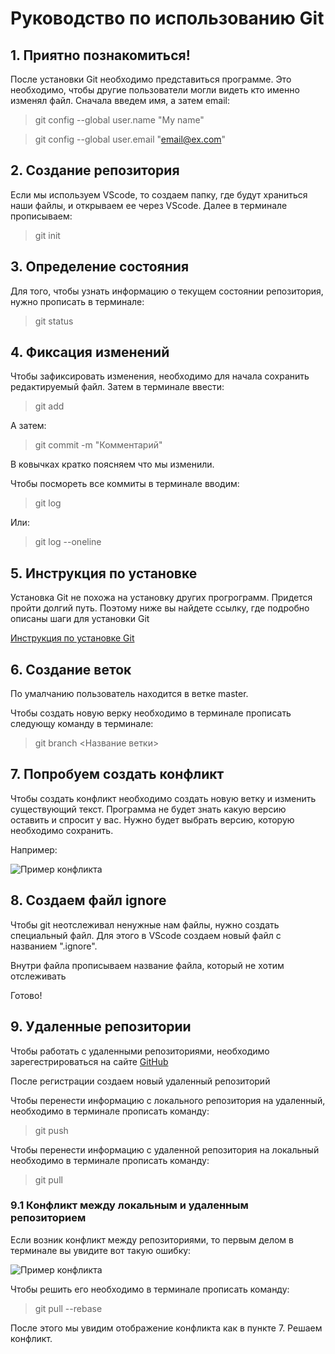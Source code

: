 # Руководство по использованию Git

## 1. Приятно познакомиться!

После установки Git необходимо представиться программе. Это необходимо, чтобы другие пользователи могли видеть кто именно изменял файл. Сначала введем имя, а затем email:

> git config --global user.name "My name"

> git config --global user.email "email@ex.com"

## 2. Создание репозитория

Если мы используем VScode, то создаем папку, где будут храниться наши файлы, и открываем ее через VScode. Далее в терминале прописываем:

> git init

## 3. Определение состояния

Для того, чтобы узнать информацию о текущем состоянии репозитория, нужно прописать в терминале:

> git status

## 4. Фиксация изменений

Чтобы зафиксировать изменения, необходимо для начала сохранить редактируемый файл. Затем в терминале ввести:

> git add

А затем:

> git commit -m "Комментарий"

В ковычках кратко поясняем что мы изменили.

Чтобы посмореть все коммиты в терминале вводим:

> git log

Или:

> git log --oneline

## 5. Инструкция по установке

Установка Git не похожа на установку других прогрограмм. Придется пройти долгий путь. Поэтому ниже вы найдете ссылку, где подробно описаны шаги для установки Git

[Инструкция по установке Git](https://selectel.ru/blog/tutorials/how-to-install-git-to-windows "тык сюда")

## 6. Создание веток

По умалчанию пользователь находится в ветке master.

Чтобы создать новую верку необходимо в терминале прописать следующу команду в терминале:

> git branch <Название ветки>

## 7. Попробуем создать конфликт

Чтобы создать конфликт необходимо создать новую ветку и изменить существующий текст. Программа не будет знать какую версию оставить и спросит у вас. Нужно будет выбрать версию, которую необходимо сохранить.

Например:

![Пример конфликта](2.2Конфликт.jpg)

## 8. Создаем файл ignore

Чтобы git неотслеживал ненужные нам файлы, нужно создать специальный файл. Для этого в VScode создаем новый файл с названием ".ignore".

Внутри файла прописываем название файла, который не хотим отслеживать

Готово!

## 9. Удаленные репозитории

Чтобы работать с удаленными репозиториями, необходимо зарегестрироваться на сайте [GitHub](https://github.com "тык сюда")

После регистрации создаем новый удаленный репозиторий

Чтобы перенести информацию с локального репозитория на удаленный, необходимо в терминале прописать команду:

> git push

Чтобы перенести информацию с удаленной репозитория на локальный необходимо в терминале прописать команду:

> git pull

### 9.1 Конфликт между локальным и удаленным репозиторием

Если возник конфликт между репозиториями, то первым делом в терминале вы увидите вот такую ошибку:

![Пример конфликта](Сетевой_конфликт.jpg)

Чтобы решить его необходимо в терминале прописать команду:

> git pull --rebase

После этого мы увидим отображение конфликта как в пункте 7. Решаем конфликт.